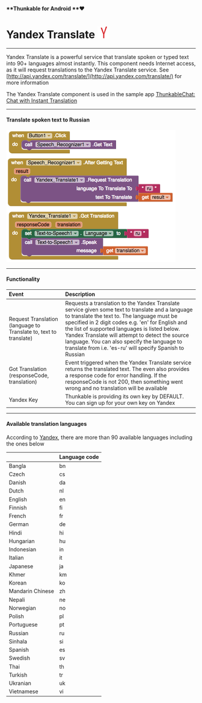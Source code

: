#### **Thunkable for Android **❤

# Yandex Translate ![](/assets/yandex-icon.png)

---

Yandex Translate is a powerful service that translate spoken or typed text into 90+ languages almost instantly. This component needs Internet access, as it will request translations to the Yandex Translate service. See [http://api.yandex.com/translate/](http://api.yandex.com/translate/) for more information

The Yandex Translate component is used in the sample app [ThunkableChat: Chat with Instant Translation](https://www.gitbook.com/book/albertching/thunkable-docs/edit#)

---

#### Translate spoken text to Russian

![](/assets/yandex-translate-blocks.png)

---

#### Functionality

| Event | Description |
| :--- | :--- |
| Request Translation \(language to Translate to, text to translate\) | Requests a translation to the Yandex Translate service given some text to translate and a language to translate the text to. The language must be specified in 2 digit codes e.g. 'en' for English and the list of supported languages is listed below. Yandex Translate will attempt to detect the source language. You can also specify the language to translate from i.e. 'es-ru' will specify Spanish to Russian |
| Got Translation \(responseCode, translation\) | Event triggered when the Yandex Translate service returns the translated text. The even also provides a response code for error handling. If the responseCode is not 200, then something went wrong and no translation will be available |
| Yandex Key | Thunkable is providing its own key by DEFAULT. You can sign up for your own key on Yandex |

---

#### Available translation languages

According to [Yandex](https://tech.yandex.com/translate/doc/dg/concepts/api-overview-docpage/#languages), there are more than 90 available languages including the ones below

|  | Language code |
| :--- | :--- |
| Bangla | bn |
| Czech | cs |
| Danish | da |
| Dutch | nl |
| English | en |
| Finnish | fi |
| French | fr |
| German | de |
| Hindi | hi |
| Hungarian | hu |
| Indonesian | in |
| Italian | it |
| Japanese | ja |
| Khmer | km |
| Korean | ko |
| Mandarin Chinese | zh |
| Nepali | ne |
| Norwegian | no |
| Polish | pl |
| Portuguese | pt |
| Russian | ru |
| Sinhala | si |
| Spanish | es |
| Swedish | sv |
| Thai | th |
| Turkish | tr |
| Ukranian | uk |
| Vietnamese | vi |

#### 



